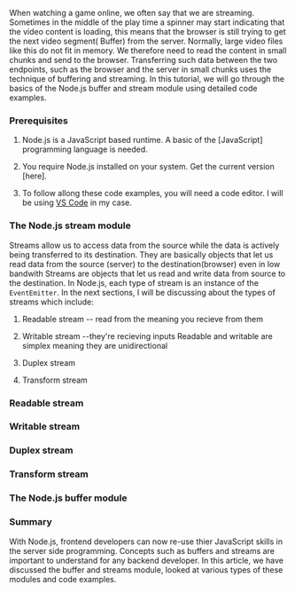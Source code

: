 When watching a game online, we often say that we are streaming. 
Sometimes in the middle of the play time a spinner may start indicating that the video content is loading,
this means that the browser is still trying to get the next video segment( Buffer) from the server. Normally, large video files
like this do not fit in memory. We therefore need to read the content in small chunks and send to the browser. Transferring such data between the two endpoints, such as the browser and the server in small chunks uses the technique of buffering and streaming.
In this tutorial, we will go through the basics of the Node.js buffer and stream module using detailed code examples.

### Prerequisites
1. Node.js is a JavaScript based runtime. A basic of the [JavaScript] programming language is needed.
   
2. You require Node.js installed on your system. Get the current version [here].

3. To follow allong these code examples, you will need a code editor. I will be using [VS Code]() in my case.



### The Node.js stream module
Streams allow us to access data from the source while the data is actively being transferred to its destination. They are basically objects that let us read data from the source (server) to the destination(browser) even in low bandwith
Streams are objects that let us read and write data from source to the destination.
In Node.js, each type of stream is an instance of the `EventEmitter`.
In the next sections, I will be discussing about the types of streams which include:
1. Readable stream -- read from the meaning you recieve from them
2. Writable stream --they're recieving inputs
   Readable and writable are simplex meaning they are unidirectional

3. Duplex stream
   
4. Transform stream


### Readable stream

### Writable stream
### Duplex stream
### Transform stream

### The Node.js buffer module

### Summary
With Node.js, frontend developers can now re-use thier JavaScript skills in the server side programming. Concepts such as buffers and streams are important to understand for any backend developer. In this article, we have discussed the buffer and streams module, looked at various types of these modules and code examples.